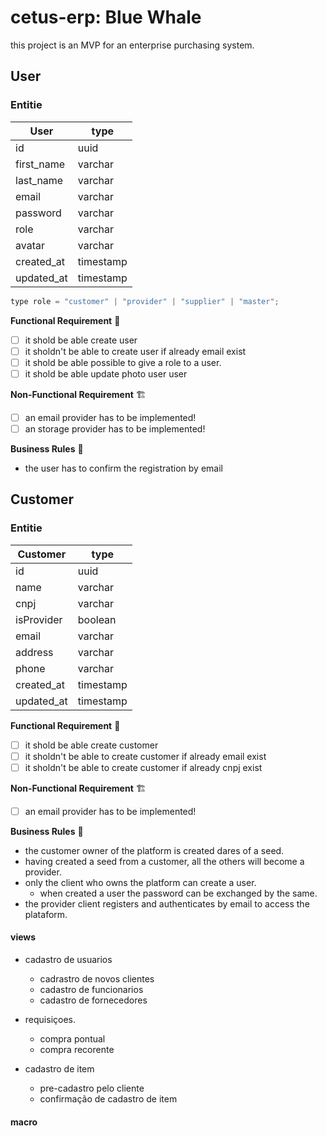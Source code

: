 # cetus-erp: Blue Whale

this project is an MVP for an enterprise purchasing system.

## User

### Entitie

| User       | type      |
|------------|-----------|
| id         | uuid      |
| first_name | varchar   |
| last_name  | varchar   |
| email      | varchar   |
| password   | varchar   |
| role       | varchar   |
| avatar     | varchar   |
| created_at | timestamp |
| updated_at | timestamp |

```javascript
type role = "customer" | "provider" | "supplier" | "master";
```

**Functional Requirement** 🚥

- [ ] it shold be able create user
- [ ] it sholdn't be able to create user if already email exist
- [ ] it shold be able possible to give a role to a user.
- [ ] it shold be able update photo user user

**Non-Functional Requirement** 🏗

- [ ] an email provider has to be implemented!
- [ ] an storage provider has to be implemented!

**Business Rules** 💼

- the user has to confirm the registration by email

## Customer

### Entitie

| Customer   | type      |
|------------|-----------|
| id         | uuid      |
| name       | varchar   |
| cnpj       | varchar   |
| isProvider | boolean   |
| email      | varchar   |
| address    | varchar   |
| phone      | varchar   |
| created_at | timestamp |
| updated_at | timestamp |

**Functional Requirement** 🚥

- [ ] it shold be able create customer
- [ ] it sholdn't be able to create customer if already email exist
- [ ] it sholdn't be able to create customer if already cnpj exist

**Non-Functional Requirement** 🏗

- [ ] an email provider has to be implemented!

**Business Rules** 💼

- the customer owner of the platform is created dares of a seed.
- having created a seed from a customer, all the others will become a provider.
- only the client who owns the platform can create a user.
  - when created a user the password can be exchanged by the same.
- the provider client registers and authenticates by email to access the plataform.

#### views

- cadastro de usuarios
  - cadrastro de novos clientes
  - cadastro de funcionarios
  - cadastro de fornecedores
  
- requisiçoes.
  - compra pontual
  - compra recorente

- cadastro de item
  - pre-cadastro pelo cliente
  - confirmação de cadastro de item
 
#### macro
